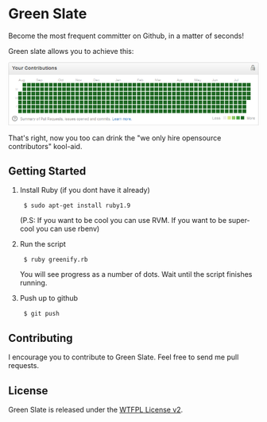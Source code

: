 Green Slate
===========

Become the most frequent committer on Github, in a matter of seconds!

Green slate allows you to achieve this:

![green slate](https://github.com/mamady/green-slate/raw/master/green-slate.png)

That's right, now you too can drink the "we only hire opensource
contributors" kool-aid.

## Getting Started

1. Install Ruby (if you dont have it already)

        $ sudo apt-get install ruby1.9

   (P.S: If you want to be cool you can use RVM. If you want to be super-cool you can use rbenv)

2. Run the script

        $ ruby greenify.rb

   You will see progress as a number of dots. Wait until the script finishes running.
   
3. Push up to github

        $ git push
        

## Contributing

I encourage you to contribute to Green Slate. Feel free to send me pull
requests.


## License

Green Slate is released under the [WTFPL License
v2](http://www.wtfpl.net).
